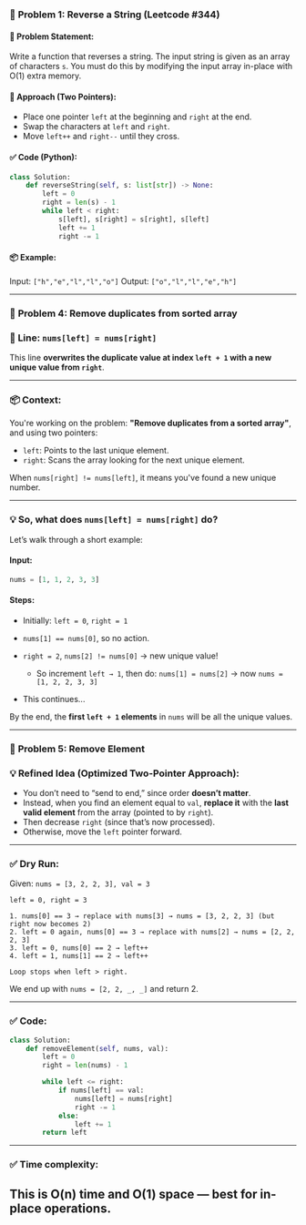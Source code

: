 ### 🔁 **Problem 1: Reverse a String (Leetcode #344)**

#### 📝 Problem Statement:

Write a function that reverses a string. The input string is given as an array of characters `s`.
You must do this by modifying the input array in-place with O(1) extra memory.

#### 🧠 Approach (Two Pointers):

* Place one pointer `left` at the beginning and `right` at the end.
* Swap the characters at `left` and `right`.
* Move `left++` and `right--` until they cross.

#### ✅ Code (Python):

```python
class Solution:
    def reverseString(self, s: list[str]) -> None:
        left = 0
        right = len(s) - 1
        while left < right:
            s[left], s[right] = s[right], s[left]
            left += 1
            right -= 1
```

#### 📦 Example:

Input: `["h","e","l","l","o"]`
Output: `["o","l","l","e","h"]`

---

### 🔁 **Problem 4: Remove duplicates from sorted array**
### 🔁 Line: `nums[left] = nums[right]`

This line **overwrites the duplicate value at index `left + 1` with a new unique value from `right`**.

---

### 📦 Context:

You're working on the problem: **"Remove duplicates from a sorted array"**, and using two pointers:

* `left`: Points to the last unique element.
* `right`: Scans the array looking for the next unique element.

When `nums[right] != nums[left]`, it means you've found a new unique number.

---

### 💡 So, what does `nums[left] = nums[right]` do?

Let’s walk through a short example:

#### Input:

```python
nums = [1, 1, 2, 3, 3]
```

#### Steps:

* Initially: `left = 0`, `right = 1`
* `nums[1] == nums[0]`, so no action.
* `right = 2`, `nums[2] != nums[0]` → new unique value!

  * So increment `left → 1`, then do: `nums[1] = nums[2]` → now `nums = [1, 2, 2, 3, 3]`
* This continues...

By the end, the **first `left + 1` elements** in `nums` will be all the unique values.

---

### 🔁 **Problem 5: Remove Element**
### 💡 Refined Idea (Optimized Two-Pointer Approach):

* You don’t need to “send to end,” since order **doesn’t matter**.
* Instead, when you find an element equal to `val`, **replace it** with the **last valid element** from the array (pointed to by `right`).
* Then decrease `right` (since that’s now processed).
* Otherwise, move the `left` pointer forward.

---

### ✅ Dry Run:

Given: `nums = [3, 2, 2, 3], val = 3`

```
left = 0, right = 3

1. nums[0] == 3 → replace with nums[3] → nums = [3, 2, 2, 3] (but right now becomes 2)
2. left = 0 again, nums[0] == 3 → replace with nums[2] → nums = [2, 2, 2, 3]
3. left = 0, nums[0] == 2 → left++
4. left = 1, nums[1] == 2 → left++

Loop stops when left > right.
```

We end up with `nums = [2, 2, _, _]` and return 2.

---

### ✅ Code:

```python
class Solution:
    def removeElement(self, nums, val):
        left = 0
        right = len(nums) - 1

        while left <= right:
            if nums[left] == val:
                nums[left] = nums[right]
                right -= 1
            else:
                left += 1
        return left
```

---
### ✅ Time complexity:
This is **O(n)** time and **O(1)** space — best for in-place operations.
---